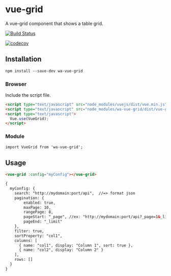 # vue-grid

A vue-grid component that shows a table grid.

[![Build Status](https://travis-ci.org/willyamalmeida/vue-grid.svg?branch=master)](https://travis-ci.org/willyamalmeida/vue-grid)

[![codecov](https://codecov.io/gh/willyamalmeida/vue-grid/branch/master/graph/badge.svg)](https://codecov.io/gh/willyamalmeida/vue-grid)

## Installation

```html
npm install --save-dev wa-vue-grid
```

### Browser

Include the script file.

```html
<script type="text/javascript" src="node_modules/vuejs/dist/vue.min.js"></script>
<script type="text/javascript" src="node_modules/wa-vue-grid/dist/vue-grid.min.js"></script>
<script type="text/javascript">
  Vue.use(VueGrid);
</script>
```

### Module

```html
import VueGrid from 'wa-vue-grid';
```

## Usage

```html
<vue-grid :config="myConfig"></vue-grid>

{
  myConfig: {
    search: "http://mydomain:port/api",  //=> format json
    pagination: {
        enabled: true,
        maxPage: 10,
        rangePage: 8,
        pageStart: "_page", //ex: "http://mydomain:port/api?_page=1&_limit=10"
        pageEnd: "_limit"
    },
    filter: true,
    sortProperty: "col1",
    columns: [
      { name: "col1", display: "Column 1", sort: true },
      { name: "col2", display: "Column 2" }
    ],
    rows: []
  }
}
```

